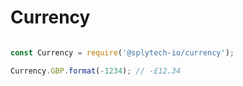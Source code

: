 # Currency

```js

const Currency = require('@splytech-io/currency');

Currency.GBP.format(-1234); // -£12.34

```
